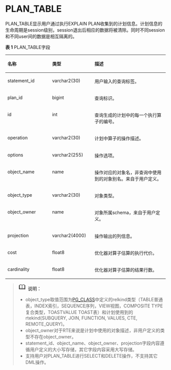 # PLAN\_TABLE<a name="ZH-CN_TOPIC_0289900817"></a>

PLAN\_TABLE显示用户通过执行EXPLAIN PLAN收集到的计划信息。计划信息的生命周期是session级别，session退出后相应的数据将被清除。同时不同session和不同user间的数据是相互隔离的。

**表 1**  PLAN\_TABLE字段

<a name="zh-cn_topic_0283136778_zh-cn_topic_0237122502_zh-cn_topic_0165900117_t749b1c370b1e4c81a41d5c7966458cb2"></a>
<table><thead align="left"><tr id="zh-cn_topic_0283136778_zh-cn_topic_0237122502_zh-cn_topic_0165900117_r3f04445cda964e2aa689b8050dc33b95"><th class="cellrowborder" valign="top" width="27.82278227822782%" id="mcps1.2.4.1.1"><p id="zh-cn_topic_0283136778_zh-cn_topic_0237122502_zh-cn_topic_0165900117_a9fa986027c4d4b52959cc20d3d659b64"><a name="zh-cn_topic_0283136778_zh-cn_topic_0237122502_zh-cn_topic_0165900117_a9fa986027c4d4b52959cc20d3d659b64"></a><a name="zh-cn_topic_0283136778_zh-cn_topic_0237122502_zh-cn_topic_0165900117_a9fa986027c4d4b52959cc20d3d659b64"></a>名称</p>
</th>
<th class="cellrowborder" valign="top" width="26.432643264326426%" id="mcps1.2.4.1.2"><p id="zh-cn_topic_0283136778_zh-cn_topic_0237122502_zh-cn_topic_0165900117_a66e3551d1ca3439996075c0c819cf4d5"><a name="zh-cn_topic_0283136778_zh-cn_topic_0237122502_zh-cn_topic_0165900117_a66e3551d1ca3439996075c0c819cf4d5"></a><a name="zh-cn_topic_0283136778_zh-cn_topic_0237122502_zh-cn_topic_0165900117_a66e3551d1ca3439996075c0c819cf4d5"></a>类型</p>
</th>
<th class="cellrowborder" valign="top" width="45.744574457445744%" id="mcps1.2.4.1.3"><p id="zh-cn_topic_0283136778_zh-cn_topic_0237122502_zh-cn_topic_0165900117_acb3888cb80e34b90838ca9997ad5ed3f"><a name="zh-cn_topic_0283136778_zh-cn_topic_0237122502_zh-cn_topic_0165900117_acb3888cb80e34b90838ca9997ad5ed3f"></a><a name="zh-cn_topic_0283136778_zh-cn_topic_0237122502_zh-cn_topic_0165900117_acb3888cb80e34b90838ca9997ad5ed3f"></a>描述</p>
</th>
</tr>
</thead>
<tbody><tr id="zh-cn_topic_0283136778_zh-cn_topic_0237122502_zh-cn_topic_0165900117_ra2e6f27710074b6898fcbe281ce85455"><td class="cellrowborder" valign="top" width="27.82278227822782%" headers="mcps1.2.4.1.1 "><p id="zh-cn_topic_0283136778_zh-cn_topic_0237122502_zh-cn_topic_0165900117_afe83cc327ee0475fabec1673bda65595"><a name="zh-cn_topic_0283136778_zh-cn_topic_0237122502_zh-cn_topic_0165900117_afe83cc327ee0475fabec1673bda65595"></a><a name="zh-cn_topic_0283136778_zh-cn_topic_0237122502_zh-cn_topic_0165900117_afe83cc327ee0475fabec1673bda65595"></a>statement_id</p>
</td>
<td class="cellrowborder" valign="top" width="26.432643264326426%" headers="mcps1.2.4.1.2 "><p id="zh-cn_topic_0283136778_zh-cn_topic_0237122502_zh-cn_topic_0165900117_ad3c3498d91c147cbae52e1f8c2e604bc"><a name="zh-cn_topic_0283136778_zh-cn_topic_0237122502_zh-cn_topic_0165900117_ad3c3498d91c147cbae52e1f8c2e604bc"></a><a name="zh-cn_topic_0283136778_zh-cn_topic_0237122502_zh-cn_topic_0165900117_ad3c3498d91c147cbae52e1f8c2e604bc"></a>varchar2(30)</p>
</td>
<td class="cellrowborder" valign="top" width="45.744574457445744%" headers="mcps1.2.4.1.3 "><p id="zh-cn_topic_0283136778_zh-cn_topic_0237122502_zh-cn_topic_0165900117_a32415b1f05f9415cafd5f32ef3e6d299"><a name="zh-cn_topic_0283136778_zh-cn_topic_0237122502_zh-cn_topic_0165900117_a32415b1f05f9415cafd5f32ef3e6d299"></a><a name="zh-cn_topic_0283136778_zh-cn_topic_0237122502_zh-cn_topic_0165900117_a32415b1f05f9415cafd5f32ef3e6d299"></a>用户输入的查询标签。</p>
</td>
</tr>
<tr id="zh-cn_topic_0283136778_zh-cn_topic_0237122502_zh-cn_topic_0165900117_rc36abac79c1b4efebbdf9c56c04326a9"><td class="cellrowborder" valign="top" width="27.82278227822782%" headers="mcps1.2.4.1.1 "><p id="zh-cn_topic_0283136778_zh-cn_topic_0237122502_zh-cn_topic_0165900117_ac6af0b524e5a4e058a27cc1a6a7abfec"><a name="zh-cn_topic_0283136778_zh-cn_topic_0237122502_zh-cn_topic_0165900117_ac6af0b524e5a4e058a27cc1a6a7abfec"></a><a name="zh-cn_topic_0283136778_zh-cn_topic_0237122502_zh-cn_topic_0165900117_ac6af0b524e5a4e058a27cc1a6a7abfec"></a>plan_id</p>
</td>
<td class="cellrowborder" valign="top" width="26.432643264326426%" headers="mcps1.2.4.1.2 "><p id="zh-cn_topic_0283136778_zh-cn_topic_0237122502_zh-cn_topic_0165900117_a478948b974a54260ac7f2e7929861b45"><a name="zh-cn_topic_0283136778_zh-cn_topic_0237122502_zh-cn_topic_0165900117_a478948b974a54260ac7f2e7929861b45"></a><a name="zh-cn_topic_0283136778_zh-cn_topic_0237122502_zh-cn_topic_0165900117_a478948b974a54260ac7f2e7929861b45"></a>bigint</p>
</td>
<td class="cellrowborder" valign="top" width="45.744574457445744%" headers="mcps1.2.4.1.3 "><p id="zh-cn_topic_0283136778_zh-cn_topic_0237122502_zh-cn_topic_0165900117_a8386817f56444b72973a8b7412ec087e"><a name="zh-cn_topic_0283136778_zh-cn_topic_0237122502_zh-cn_topic_0165900117_a8386817f56444b72973a8b7412ec087e"></a><a name="zh-cn_topic_0283136778_zh-cn_topic_0237122502_zh-cn_topic_0165900117_a8386817f56444b72973a8b7412ec087e"></a>查询标识。</p>
</td>
</tr>
<tr id="zh-cn_topic_0283136778_zh-cn_topic_0237122502_zh-cn_topic_0165900117_rbd63bb1c1d7e472a9a21a92687340407"><td class="cellrowborder" valign="top" width="27.82278227822782%" headers="mcps1.2.4.1.1 "><p id="zh-cn_topic_0283136778_zh-cn_topic_0237122502_zh-cn_topic_0165900117_a3b4ce9d7ce9a453ab7c7f7d066c98841"><a name="zh-cn_topic_0283136778_zh-cn_topic_0237122502_zh-cn_topic_0165900117_a3b4ce9d7ce9a453ab7c7f7d066c98841"></a><a name="zh-cn_topic_0283136778_zh-cn_topic_0237122502_zh-cn_topic_0165900117_a3b4ce9d7ce9a453ab7c7f7d066c98841"></a>id</p>
</td>
<td class="cellrowborder" valign="top" width="26.432643264326426%" headers="mcps1.2.4.1.2 "><p id="zh-cn_topic_0283136778_zh-cn_topic_0237122502_zh-cn_topic_0165900117_a8c297e6d26174c2dbf37213f151b0643"><a name="zh-cn_topic_0283136778_zh-cn_topic_0237122502_zh-cn_topic_0165900117_a8c297e6d26174c2dbf37213f151b0643"></a><a name="zh-cn_topic_0283136778_zh-cn_topic_0237122502_zh-cn_topic_0165900117_a8c297e6d26174c2dbf37213f151b0643"></a>int</p>
</td>
<td class="cellrowborder" valign="top" width="45.744574457445744%" headers="mcps1.2.4.1.3 "><p id="zh-cn_topic_0283136778_zh-cn_topic_0237122502_zh-cn_topic_0165900117_a9b99cdd724714bb4840767ac6fcaa2e9"><a name="zh-cn_topic_0283136778_zh-cn_topic_0237122502_zh-cn_topic_0165900117_a9b99cdd724714bb4840767ac6fcaa2e9"></a><a name="zh-cn_topic_0283136778_zh-cn_topic_0237122502_zh-cn_topic_0165900117_a9b99cdd724714bb4840767ac6fcaa2e9"></a>查询生成的计划中的每一个执行算子的编号。</p>
</td>
</tr>
<tr id="zh-cn_topic_0283136778_zh-cn_topic_0237122502_zh-cn_topic_0165900117_r2d5cced298194ebba8ae1d4072fd42cb"><td class="cellrowborder" valign="top" width="27.82278227822782%" headers="mcps1.2.4.1.1 "><p id="zh-cn_topic_0283136778_zh-cn_topic_0237122502_zh-cn_topic_0165900117_aad0b17d6ed2a4d4f980593e1e1db1c1c"><a name="zh-cn_topic_0283136778_zh-cn_topic_0237122502_zh-cn_topic_0165900117_aad0b17d6ed2a4d4f980593e1e1db1c1c"></a><a name="zh-cn_topic_0283136778_zh-cn_topic_0237122502_zh-cn_topic_0165900117_aad0b17d6ed2a4d4f980593e1e1db1c1c"></a>operation</p>
</td>
<td class="cellrowborder" valign="top" width="26.432643264326426%" headers="mcps1.2.4.1.2 "><p id="zh-cn_topic_0283136778_zh-cn_topic_0237122502_zh-cn_topic_0165900117_a929c132f4f9e47bcb7517b0999960b68"><a name="zh-cn_topic_0283136778_zh-cn_topic_0237122502_zh-cn_topic_0165900117_a929c132f4f9e47bcb7517b0999960b68"></a><a name="zh-cn_topic_0283136778_zh-cn_topic_0237122502_zh-cn_topic_0165900117_a929c132f4f9e47bcb7517b0999960b68"></a>varchar2(30)</p>
</td>
<td class="cellrowborder" valign="top" width="45.744574457445744%" headers="mcps1.2.4.1.3 "><p id="zh-cn_topic_0283136778_zh-cn_topic_0237122502_zh-cn_topic_0165900117_ac59071a9a0114d1f927d80e98685d0b6"><a name="zh-cn_topic_0283136778_zh-cn_topic_0237122502_zh-cn_topic_0165900117_ac59071a9a0114d1f927d80e98685d0b6"></a><a name="zh-cn_topic_0283136778_zh-cn_topic_0237122502_zh-cn_topic_0165900117_ac59071a9a0114d1f927d80e98685d0b6"></a>计划中算子的操作描述。</p>
</td>
</tr>
<tr id="zh-cn_topic_0283136778_zh-cn_topic_0237122502_zh-cn_topic_0165900117_row623118217128"><td class="cellrowborder" valign="top" width="27.82278227822782%" headers="mcps1.2.4.1.1 "><p id="zh-cn_topic_0283136778_zh-cn_topic_0237122502_zh-cn_topic_0165900117_p46189573117"><a name="zh-cn_topic_0283136778_zh-cn_topic_0237122502_zh-cn_topic_0165900117_p46189573117"></a><a name="zh-cn_topic_0283136778_zh-cn_topic_0237122502_zh-cn_topic_0165900117_p46189573117"></a>options</p>
</td>
<td class="cellrowborder" valign="top" width="26.432643264326426%" headers="mcps1.2.4.1.2 "><p id="zh-cn_topic_0283136778_zh-cn_topic_0237122502_zh-cn_topic_0165900117_p5618105771111"><a name="zh-cn_topic_0283136778_zh-cn_topic_0237122502_zh-cn_topic_0165900117_p5618105771111"></a><a name="zh-cn_topic_0283136778_zh-cn_topic_0237122502_zh-cn_topic_0165900117_p5618105771111"></a>varchar2(255)</p>
</td>
<td class="cellrowborder" valign="top" width="45.744574457445744%" headers="mcps1.2.4.1.3 "><p id="zh-cn_topic_0283136778_zh-cn_topic_0237122502_zh-cn_topic_0165900117_p176181357151118"><a name="zh-cn_topic_0283136778_zh-cn_topic_0237122502_zh-cn_topic_0165900117_p176181357151118"></a><a name="zh-cn_topic_0283136778_zh-cn_topic_0237122502_zh-cn_topic_0165900117_p176181357151118"></a>操作选项。</p>
</td>
</tr>
<tr id="zh-cn_topic_0283136778_zh-cn_topic_0237122502_zh-cn_topic_0165900117_row72293251210"><td class="cellrowborder" valign="top" width="27.82278227822782%" headers="mcps1.2.4.1.1 "><p id="zh-cn_topic_0283136778_zh-cn_topic_0237122502_zh-cn_topic_0165900117_p561875761112"><a name="zh-cn_topic_0283136778_zh-cn_topic_0237122502_zh-cn_topic_0165900117_p561875761112"></a><a name="zh-cn_topic_0283136778_zh-cn_topic_0237122502_zh-cn_topic_0165900117_p561875761112"></a>object_name</p>
</td>
<td class="cellrowborder" valign="top" width="26.432643264326426%" headers="mcps1.2.4.1.2 "><p id="zh-cn_topic_0283136778_zh-cn_topic_0237122502_zh-cn_topic_0165900117_p12619185716117"><a name="zh-cn_topic_0283136778_zh-cn_topic_0237122502_zh-cn_topic_0165900117_p12619185716117"></a><a name="zh-cn_topic_0283136778_zh-cn_topic_0237122502_zh-cn_topic_0165900117_p12619185716117"></a>name</p>
</td>
<td class="cellrowborder" valign="top" width="45.744574457445744%" headers="mcps1.2.4.1.3 "><p id="zh-cn_topic_0283136778_zh-cn_topic_0237122502_zh-cn_topic_0165900117_p361913573118"><a name="zh-cn_topic_0283136778_zh-cn_topic_0237122502_zh-cn_topic_0165900117_p361913573118"></a><a name="zh-cn_topic_0283136778_zh-cn_topic_0237122502_zh-cn_topic_0165900117_p361913573118"></a>操作对应的对象名，非查询中使用到的对象别名。来自于用户定义。</p>
</td>
</tr>
<tr id="zh-cn_topic_0283136778_zh-cn_topic_0237122502_zh-cn_topic_0165900117_row18228823125"><td class="cellrowborder" valign="top" width="27.82278227822782%" headers="mcps1.2.4.1.1 "><p id="zh-cn_topic_0283136778_zh-cn_topic_0237122502_zh-cn_topic_0165900117_p16619135711113"><a name="zh-cn_topic_0283136778_zh-cn_topic_0237122502_zh-cn_topic_0165900117_p16619135711113"></a><a name="zh-cn_topic_0283136778_zh-cn_topic_0237122502_zh-cn_topic_0165900117_p16619135711113"></a>object_type</p>
</td>
<td class="cellrowborder" valign="top" width="26.432643264326426%" headers="mcps1.2.4.1.2 "><p id="zh-cn_topic_0283136778_zh-cn_topic_0237122502_zh-cn_topic_0165900117_p648441711132"><a name="zh-cn_topic_0283136778_zh-cn_topic_0237122502_zh-cn_topic_0165900117_p648441711132"></a><a name="zh-cn_topic_0283136778_zh-cn_topic_0237122502_zh-cn_topic_0165900117_p648441711132"></a>varchar2(30)</p>
</td>
<td class="cellrowborder" valign="top" width="45.744574457445744%" headers="mcps1.2.4.1.3 "><p id="zh-cn_topic_0283136778_zh-cn_topic_0237122502_zh-cn_topic_0165900117_p56197578112"><a name="zh-cn_topic_0283136778_zh-cn_topic_0237122502_zh-cn_topic_0165900117_p56197578112"></a><a name="zh-cn_topic_0283136778_zh-cn_topic_0237122502_zh-cn_topic_0165900117_p56197578112"></a>对象类型。</p>
</td>
</tr>
<tr id="zh-cn_topic_0283136778_zh-cn_topic_0237122502_zh-cn_topic_0165900117_row11226192131210"><td class="cellrowborder" valign="top" width="27.82278227822782%" headers="mcps1.2.4.1.1 "><p id="zh-cn_topic_0283136778_zh-cn_topic_0237122502_zh-cn_topic_0165900117_p176191157171111"><a name="zh-cn_topic_0283136778_zh-cn_topic_0237122502_zh-cn_topic_0165900117_p176191157171111"></a><a name="zh-cn_topic_0283136778_zh-cn_topic_0237122502_zh-cn_topic_0165900117_p176191157171111"></a>object_owner</p>
</td>
<td class="cellrowborder" valign="top" width="26.432643264326426%" headers="mcps1.2.4.1.2 "><p id="zh-cn_topic_0283136778_zh-cn_topic_0237122502_zh-cn_topic_0165900117_p261955741117"><a name="zh-cn_topic_0283136778_zh-cn_topic_0237122502_zh-cn_topic_0165900117_p261955741117"></a><a name="zh-cn_topic_0283136778_zh-cn_topic_0237122502_zh-cn_topic_0165900117_p261955741117"></a>name</p>
</td>
<td class="cellrowborder" valign="top" width="45.744574457445744%" headers="mcps1.2.4.1.3 "><p id="zh-cn_topic_0283136778_zh-cn_topic_0237122502_zh-cn_topic_0165900117_p76191957171113"><a name="zh-cn_topic_0283136778_zh-cn_topic_0237122502_zh-cn_topic_0165900117_p76191957171113"></a><a name="zh-cn_topic_0283136778_zh-cn_topic_0237122502_zh-cn_topic_0165900117_p76191957171113"></a>对象所属schema，来自于用户定义。</p>
</td>
</tr>
<tr id="zh-cn_topic_0283136778_zh-cn_topic_0237122502_zh-cn_topic_0165900117_row12827103193212"><td class="cellrowborder" valign="top" width="27.82278227822782%" headers="mcps1.2.4.1.1 "><p id="zh-cn_topic_0283136778_zh-cn_topic_0237122502_zh-cn_topic_0165900117_p111633243217"><a name="zh-cn_topic_0283136778_zh-cn_topic_0237122502_zh-cn_topic_0165900117_p111633243217"></a><a name="zh-cn_topic_0283136778_zh-cn_topic_0237122502_zh-cn_topic_0165900117_p111633243217"></a>projection</p>
</td>
<td class="cellrowborder" valign="top" width="26.432643264326426%" headers="mcps1.2.4.1.2 "><p id="zh-cn_topic_0283136778_zh-cn_topic_0237122502_zh-cn_topic_0165900117_p163861239173218"><a name="zh-cn_topic_0283136778_zh-cn_topic_0237122502_zh-cn_topic_0165900117_p163861239173218"></a><a name="zh-cn_topic_0283136778_zh-cn_topic_0237122502_zh-cn_topic_0165900117_p163861239173218"></a>varchar2(4000)</p>
</td>
<td class="cellrowborder" valign="top" width="45.744574457445744%" headers="mcps1.2.4.1.3 "><p id="zh-cn_topic_0283136778_zh-cn_topic_0237122502_zh-cn_topic_0165900117_p121639223213"><a name="zh-cn_topic_0283136778_zh-cn_topic_0237122502_zh-cn_topic_0165900117_p121639223213"></a><a name="zh-cn_topic_0283136778_zh-cn_topic_0237122502_zh-cn_topic_0165900117_p121639223213"></a>操作输出的列信息。</p>
</td>
</tr>
<tr id="row2020414247137"><td class="cellrowborder" valign="top" width="27.82278227822782%" headers="mcps1.2.4.1.1 "><p id="p436331992"><a name="p436331992"></a><a name="p436331992"></a>cost</p>
</td>
<td class="cellrowborder" valign="top" width="26.432643264326426%" headers="mcps1.2.4.1.2 "><p id="p19363191092"><a name="p19363191092"></a><a name="p19363191092"></a>float8</p>
</td>
<td class="cellrowborder" valign="top" width="45.744574457445744%" headers="mcps1.2.4.1.3 "><p id="p8363316913"><a name="p8363316913"></a><a name="p8363316913"></a>优化器对算子估算的执行代价。</p>
</td>
</tr>
<tr id="row0694151820135"><td class="cellrowborder" valign="top" width="27.82278227822782%" headers="mcps1.2.4.1.1 "><p id="p14724142511918"><a name="p14724142511918"></a><a name="p14724142511918"></a>cardinality</p>
</td>
<td class="cellrowborder" valign="top" width="26.432643264326426%" headers="mcps1.2.4.1.2 "><p id="p1372419251790"><a name="p1372419251790"></a><a name="p1372419251790"></a>float8</p>
</td>
<td class="cellrowborder" valign="top" width="45.744574457445744%" headers="mcps1.2.4.1.3 "><p id="p1372411251917"><a name="p1372411251917"></a><a name="p1372411251917"></a>优化器对算子估算的结果行数。</p>
</td>
</tr>
</tbody>
</table>

>![](public_sys-resources/icon-note.gif) **说明：** 
>-   object\_type取值范围为[PG\_CLASS](PG_CLASS.md)中定义的relkind类型（TABLE普通表，INDEX索引，SEQUENCE序列，VIEW视图，COMPOSITE TYPE复合类型，TOASTVALUE TOAST表）和计划使用到的rtekind\(SUBQUERY, JOIN, FUNCTION, VALUES, CTE, REMOTE\_QUERY\)。
>-   object\_owner对于RTE来说是计划中使用的对象描述，非用户定义的类型不存在object\_owner。
>-   statement\_id、object\_name、object\_owner、projection字段内容遵循用户定义的大小写存储，其它字段内容采用大写存储。
>-   支持用户对PLAN\_TABLE进行SELECT和DELETE操作，不支持其它DML操作。

